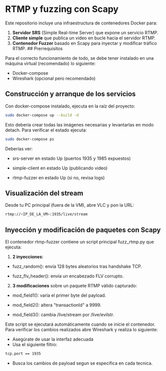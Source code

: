 # RTMP y fuzzing con Scapy

Este repositorio incluye una infraestructura de contenedores Docker para:

1. **Servidor SRS** (Simple Real-time Server) que expone un servicio RTMP.  
2. **Cliente simple** que publica un video en bucle hacia el servidor RTMP.  
3. **Contenedor Fuzzer** basado en Scapy para inyectar y modificar tráfico RTMP.  ## Prerrequisitos

Para el correcto funcionamiento de todo, se debe tener instalado en una máquina virtual (recomendado) lo siguiente:
- Docker-compose 
- Wireshark (opcional pero recomendado)

## Construcción y arranque de los servicios
Con docker-compose instalado, ejecuta en la raíz del proyecto:

```bash
sudo docker-compose up --build -d
```

Esto debería crear todas las imágenes necesarias y levantarlas en modo detach. Para verificar el estado ejecuta:

``` bash
sudo docker-compose ps
```

Deberías ver:
- srs-server en estado Up (puertos 1935 y 1985 expuestos)

- simple-client en estado Up (publicando video)

- rtmp-fuzzer en estado Up (si no, revisa logs)

## Visualización del stream

Desde tu PC principal (fuera de la VM), abre VLC y pon la URL:

``` bash
rtmp://<IP_DE_LA_VM>:1935/live/stream
```
## Inyección y modificación de paquetes con Scapy

El contenedor rtmp-fuzzer contiene un script principal fuzz_rtmp.py que ejecuta:

1. **2 inyecciones**:

- fuzz_random(): envía 128 bytes aleatorios tras handshake TCP.

- fuzz_flv_header(): envía un encabezado FLV corrupto.

2. **3 modificaciones** sobre un paquete RTMP válido capturado:

- mod_field1(): varía el primer byte del payload.

- mod_field2(): altera "transactionId" a 9999.

- mod_field3(): cambia /live/stream por /live/evilstr.

Este script se ejecutará automáticamente cuando se inicie el contenedor. Para verificar los cambios realizados abre Wireshark y realiza lo siguiente:

- Asegúrate de usar la interfaz adecuada
- Usa el siguiente filtro: 
``` bash
tcp.port == 1935
```

- Busca los cambios de payload segun se especifica en cada tecnica.
